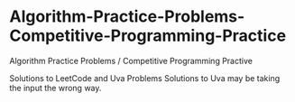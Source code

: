 # Algorithm-Practice-Problems-Competitive-Programming-Practice
Algorithm Practice Problems / Competitive Programming Practive

Solutions to LeetCode and Uva Problems
Solutions to Uva may be taking the input the wrong way.
